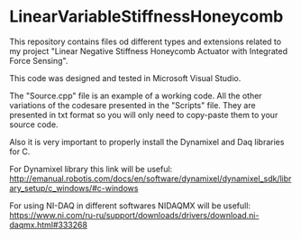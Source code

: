 # LinearVariableStiffnessHoneycomb
This repository contains files od different types and extensions related to my project "Linear Negative Stiffness Honeycomb Actuator with Integrated Force Sensing".

This code was designed and tested in Microsoft Visual Studio.

The "Source.cpp" file is an example of a working code. All the other variations of the codesare presented in the "Scripts" file.
They are presented in txt format so you will only need to copy-paste them to your source code. 

Also it is very important to properly install the Dynamixel and Daq libraries for C.

For Dynamixel library this link will be useful: http://emanual.robotis.com/docs/en/software/dynamixel/dynamixel_sdk/library_setup/c_windows/#c-windows

For using NI-DAQ in different softwares NIDAQMX will be usefull:
https://www.ni.com/ru-ru/support/downloads/drivers/download.ni-daqmx.html#333268

